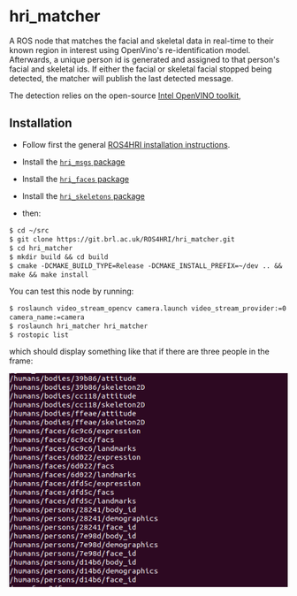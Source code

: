 hri_matcher
=============

A ROS node that matches the facial and skeletal data in real-time to their known region in interest using OpenVino's re-identification model. Afterwards, a unique person id is generated and assigned to that person's facial and skeletal ids. If either the facial or skeletal facial stopped being detected, the matcher will publish the last detected message. 

The detection relies on the open-source [Intel OpenVINO toolkit](https://docs.openvinotoolkit.org/),



Installation
------------

- Follow first the general [ROS4HRI installation instructions](https://caidin.brl.ac.uk/ROS4HRI/main/blob/master/README.md).

- Install the [`hri_msgs` package](https://git.brl.ac.uk/ROS4HRI/hri_msgs/blob/master/README.md)

- Install the [`hri_faces` package](https://caidin.brl.ac.uk/ROS4HRI/hri_faces/blob/master/README.md)

-  Install the [`hri_skeletons` package](https://caidin.brl.ac.uk/ROS4HRI/hri_skeletons/blob/master/README.md)

- then:

```
$ cd ~/src
$ git clone https://git.brl.ac.uk/ROS4HRI/hri_matcher.git
$ cd hri_matcher
$ mkdir build && cd build
$ cmake -DCMAKE_BUILD_TYPE=Release -DCMAKE_INSTALL_PREFIX=~/dev .. && make && make install
```

You can test this node by running:
```
$ roslaunch video_stream_opencv camera.launch video_stream_provider:=0 camera_name:=camera
$ roslaunch hri_matcher hri_matcher
$ rostopic list
```

which should display something like that if there are three people in the frame:

![Topics](docs/Screenshot_topics.png)

